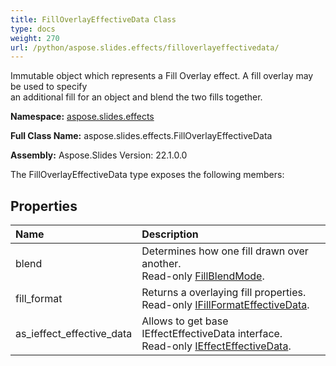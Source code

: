 ```yaml
---
title: FillOverlayEffectiveData Class
type: docs
weight: 270
url: /python/aspose.slides.effects/filloverlayeffectivedata/
---
```


Immutable object which represents a Fill Overlay effect. A fill overlay may be used to specify<br/>            an additional fill for an object and blend the two fills together.

**Namespace:** [aspose.slides.effects](/python/aspose.slides.effects/)

**Full Class Name:** aspose.slides.effects.FillOverlayEffectiveData

**Assembly:**  Aspose.Slides Version: 22.1.0.0

The FillOverlayEffectiveData type exposes the following members:
## **Properties**
|**Name**|**Description**|
| :- | :- |
|blend|Determines how one fill drawn over another.<br/>            Read-only [FillBlendMode](/python/aspose.slides/fillblendmode/).|
|fill_format|Returns a overlaying fill properties.<br/>            Read-only [IFillFormatEffectiveData](/python/aspose.slides/ifillformateffectivedata/).|
|as_ieffect_effective_data|Allows to get base IEffectEffectiveData interface.<br/>            Read-only [IEffectEffectiveData](/python/aspose.slides.effects/ieffecteffectivedata/).|
